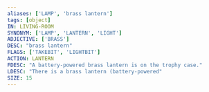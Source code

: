```yaml
---
aliases: ['LAMP', 'brass lantern']
tags: [object]
IN: LIVING-ROOM
SYNONYM: ['LAMP', 'LANTERN', 'LIGHT']
ADJECTIVE: ['BRASS']
DESC: "brass lantern"
FLAGS: ['TAKEBIT', 'LIGHTBIT']
ACTION: LANTERN
FDESC: "A battery-powered brass lantern is on the trophy case."
LDESC: "There is a brass lantern (battery-powered"
SIZE: 15
---
```

